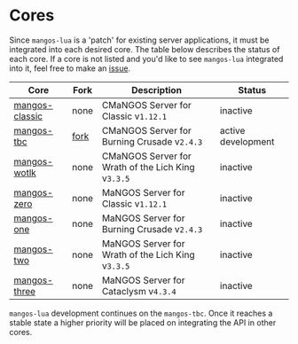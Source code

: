 # Cores

Since `mangos-lua` is a 'patch' for existing server applications, it must be integrated into each desired core. The table below describes the status of each core. If a core is not listed and you'd like to see `mangos-lua` integrated into it, feel free to make an [issue](https://github.com/nate123456/mangos-lua/issues).

| Core                                                        | Fork                                             | Description                                        | Status             |
| ----------------------------------------------------------- | ------------------------------------------------ | -------------------------------------------------- | ------------------ |
| [mangos-classic](https://github.com/cmangos/mangos-classic) | none                                             | CMaNGOS Server for Classic v`1.12.1`               | inactive           |
| [mangos-tbc](https://github.com/cmangos/mangos-tbc)         | [fork](https://github.com/nate123456/mangos-tbc) | CMaNGOS Server for Burning Crusade v`2.4.3`        | active development |
| [mangos-wotlk](https://github.com/cmangos/mangos-wotlk)     | none                                             | CMaNGOS Server for Wrath of the Lich King v`3.3.5` | inactive           |
| [mangos-zero](https://github.com/mangoszero/server)         | none                                             | MaNGOS Server for Classic v`1.12.1`                | inactive           |
| [mangos-one](https://github.com/mangosone/server)           | none                                             | MaNGOS Server for Burning Crusade v`2.4.3`         | inactive           |
| [mangos-two](https://github.com/mangostwo/server)           | none                                             | MaNGOS Server for Wrath of the Lich King v`3.3.5`  | inactive           |
| [mangos-three](https://github.com/mangosthree/server)       | none                                             | MaNGOS Server for Cataclysm v`4.3.4`               | inactive           |

`mangos-lua` development continues on the `mangos-tbc`. Once it reaches a stable state a higher priority will be placed on integrating the API in other cores.
